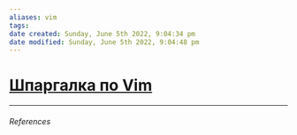 ```yaml
---
aliases: vim
tags: 
date created: Sunday, June 5th 2022, 9:04:34 pm
date modified: Sunday, June 5th 2022, 9:04:48 pm
---
```


# [Шпаргалка по Vim](https://vim.rtorr.com/)

---

###### References
